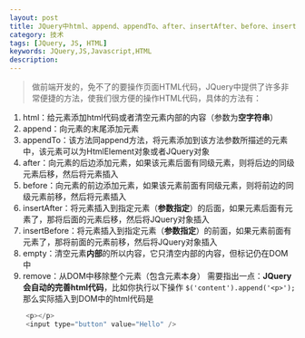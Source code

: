 ```yaml
---
layout: post
title: JQuery中html、append、appendTo、after、insertAfter、before、insertBefore、empty、remove系列方法的使用
category: 技术
tags: [JQuery, JS, HTML]
keywords: JQuery,JS,Javascript,HTML
description:
---
```


>做前端开发的，免不了的要操作页面HTML代码，JQuery中提供了许多非常便捷的方法，使我们很方便的操作HTML代码，具体的方法有：

1. html：给元素添加html代码或者清空元素内部的内容（参数为**空字符串**）
2. append：向元素的末尾添加元素
3. appendTo：该方法同append方法，将元素添加到该方法参数所描述的元素中，该元素可以为HtmlElement对象或者JQuery对象
4. after：向元素的后边添加元素，如果该元素后面有同级元素，则将后边的同级元素后移，然后将元素插入
5. before：向元素的前边添加元素，如果该元素前面有同级元素，则将前边的同级元素前移，然后将元素插入
6. insertAfter：将元素插入到指定元素（**参数指定**）的后面，如果元素后面有元素了，那将后面的元素后移，然后将JQuery对象插入
7. insertBefore：将元素插入到指定元素（**参数指定**）的前面，如果元素前面有元素了，那将前面的元素前移，然后将JQuery对象插入
8. empty：清空元素**内部**的所以内容，它只清空内部的内容，但标记仍在DOM中
9. remove：从DOM中移除整个元素（包含元素本身）
需要指出一点：**JQuery会自动的完善html代码**，比如你执行以下操作
`$('content').append('<p>');`
那么实际插入到DOM中的html代码是
```php
    <p></p>
    <input type="button" value="Hello" />
```
